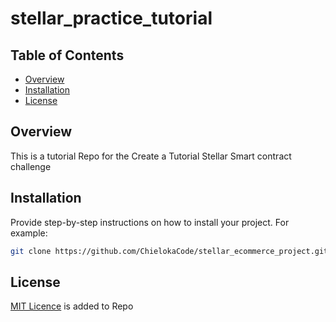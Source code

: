 # stellar_practice_tutorial

## Table of Contents

- [Overview](#overview)
- [Installation](#installation)
- [License](#license)


## Overview
This is a tutorial Repo for the Create a Tutorial Stellar Smart contract challenge

## Installation

Provide step-by-step instructions on how to install your project. For example:

```bash
git clone https://github.com/ChielokaCode/stellar_ecommerce_project.git
```

## License

[MIT Licence](https://github.com/ChielokaCode/stellar_practice_tutorial/blob/main/LICENSE) is added to Repo
